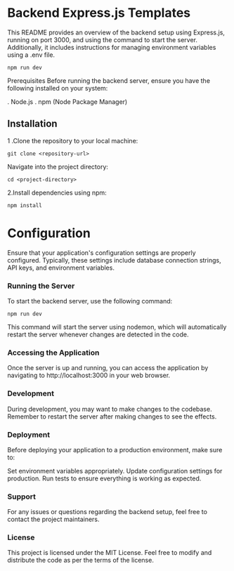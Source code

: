 # Backend Express.js  Templates

This README provides an overview of the backend setup using Express.js, running on port 3000, and using the command to start the server. Additionally, it includes instructions for managing environment variables using a .env file.

    
    npm run dev


Prerequisites
Before running the backend server, ensure you have the following installed on your system:

. Node.js
. npm (Node Package Manager)

<h2>Installation </h2>
1 .Clone the repository to your local machine:

    git clone <repository-url>
Navigate into the project directory:

    cd <project-directory>

2.Install dependencies using npm:

    npm install

# Configuration

Ensure that your application's configuration settings are properly configured. Typically, these settings include database connection strings, API keys, and environment variables.

<h3>Running the Server </h3>
To start the backend server, use the following command:

    npm run dev

This command will start the server using nodemon, which will automatically restart the server whenever changes are detected in the code.

<h3>Accessing the Application </h3>
Once the server is up and running, you can access the application by navigating to http://localhost:3000 in your web browser.

<h3> Development</h3>
During development, you may want to make changes to the codebase. Remember to restart the server after making changes to see the effects.

<h3>Deployment</h3>
Before deploying your application to a production environment, make sure to:

Set environment variables appropriately.
Update configuration settings for production.
Run tests to ensure everything is working as expected.

<h3>Support</h3>
For any issues or questions regarding the backend setup, feel free to contact the project maintainers.

<h3>License</h3>
This project is licensed under the MIT License. Feel free to modify and distribute the code as per the terms of the license.